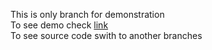 This is only branch for demonstration
<br>
To see demo check [link](https://andrii256-denysvarenik.github.io/grocceries-front)
<br>
To see source code swith to another branches
